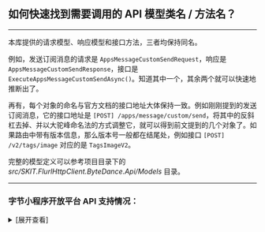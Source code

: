 ﻿## 如何快速找到需要调用的 API 模型类名 / 方法名？

---

本库提供的请求模型、响应模型和接口方法，三者均保持同名。

例如，发送订阅消息的请求是 `AppsMessageCustomSendRequest`，响应是 `AppsMessageCustomSendResponse`，接口是 `ExecuteAppsMessageCustomSendAsync()`。知道其中一个，其余两个就可以快速地推断出了。

再有，每个对象的命名与官方文档的接口地址大体保持一致。例如刚刚提到的发送订阅消息，它的接口地址是 `[POST] /apps/message/custom/send`，将其中的反斜杠去掉、并以大驼峰命名法的方式调整它，就可以得到前文提到的几个对象了。如果路由中带有版本信息，那么版本号一般都在结尾处，例如接口 `[POST] /v2/tags/image` 对应的是 `TagsImageV2`。

完整的模型定义可以参考项目目录下的 _src/SKIT.FlurlHttpClient.ByteDance.Api/Models_ 目录。

---

### 字节小程序开放平台 API 支持情况：

<details>

<summary>[展开查看]</summary>

|     | 字节小程序 API |    所属平台     | 备注 |
| :-: | :------------: | :-------------: | :--: |
|  √  |  接口调用凭证  | 小程序 & 小游戏 |      |
|  √  |      登录      | 小程序 & 小游戏 |      |
|  √  |    数据缓存    | 小程序 & 小游戏 |      |
|  √  |     二维码     | 小程序 & 小游戏 |      |
|  √  |    内容安全    |     小程序      |      |
|  √  |    担保支付    |     小程序      |      |
|  √  |    订单推送    |     小程序      |      |
|  √  |    订阅消息    | 小程序 & 小游戏 |      |
|  √  |      其他      | 小程序 & 小游戏 |      |
|  √  |     课程库     |     小程序      |      |
|  √  |   第三方平台   |     小程序      |      |

</details>
